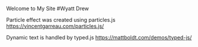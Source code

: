Welcome to My Site
#Wyatt Drew

Particle effect was created using particles.js
https://vincentgarreau.com/particles.js/

Dynamic text is handled by typed.js
https://mattboldt.com/demos/typed-js/

